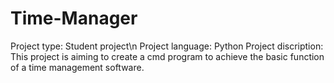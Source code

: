 # Time-Manager
Project type: Student project\n
Project language: Python
Project discription: This project is aiming to create a cmd program to achieve the basic function of a time management software.
